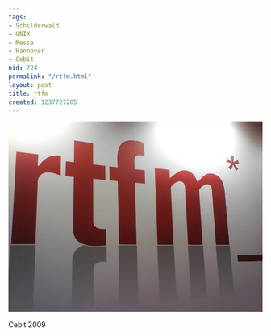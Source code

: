 ```yaml
---
tags:
- Schilderwald
- UNIX
- Messe
- Hannover
- Cebit
nid: 724
permalink: "/rtfm.html"
layout: post
title: rtfm
created: 1237727205
---
```

<img src="/assets/imgs/rtfm-cebit.jpg"  alt="RTFM" />
<p>Cebit 2009</p>
